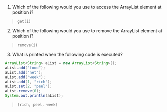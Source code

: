 1. Which of the following would you use to access the ArrayList element at position i?

> `get(i)`

2. Which of the following would you use to remove the ArrayList element at position i? 

> `remove(i)`

3. What is printed when the following code is executed?

```java
ArrayList<String> aList = new ArrayList<String>();
aList.add("food");
aList.add("net");
aList.add("week");
aList.add(1, "rich");
aList.set(2, "peel");
aList.remove(0);
System.out.println(aList);
```

> `[rich, peel, week]`